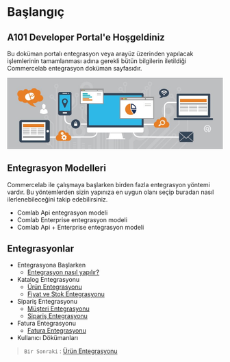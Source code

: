 # Başlangıç

## A101 Developer Portal'e Hoşgeldiniz

Bu doküman portalı entegrasyon veya arayüz üzerinden yapılacak işlemlerinin tamamlanması adına gerekli bütün bilgilerin iletildiği Commercelab entegrasyon doküman sayfasıdır.

![screenshot](../m/integration.jpeg)


## Entegrasyon Modelleri

Commercelab ile çalışmaya başlarken birden fazla entegrasyon yöntemi vardır. Bu yöntemlerden sizin yapınıza en uygun olanı seçip buradan nasıl ilerlenebileceğini takip edebilirsiniz.

* Comlab Api entegrasyon modeli
* Comlab Enterprise entegrasyon modeli
* Comlab Api + Enterprise entegrasyon modeli

## Entegrasyonlar

* Entegrasyona Başlarken
    * [Entegrasyon nasıl yapılır?](Integration/Index.md)
* Katalog Entegrasyonu
    * [Ürün Entegrasyonu](Integration/Catalog/Product.md)
    * [Fiyat ve Stok Entegrasyonu](Integration/Catalog/PriceStock.md)    
* Sipariş Entegrasyonu
    * [Müşteri Entegrasyonu](Integration/Customer.md)
    * [Sipariş Entegrasyonu](Integration/Order.md)
* Fatura Entegrasyonu
    * [Fatura Entegrasyonu](Integration/Invoice.md)
* Kullanıcı Dökümanları



> `Bir Sonraki` : [Ürün Entegrasyonu](Integration/Catalog/Product.md)


